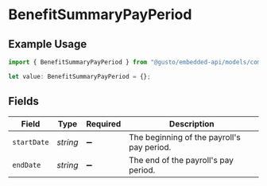 # BenefitSummaryPayPeriod

## Example Usage

```typescript
import { BenefitSummaryPayPeriod } from "@gusto/embedded-api/models/components";

let value: BenefitSummaryPayPeriod = {};
```

## Fields

| Field                                      | Type                                       | Required                                   | Description                                |
| ------------------------------------------ | ------------------------------------------ | ------------------------------------------ | ------------------------------------------ |
| `startDate`                                | *string*                                   | :heavy_minus_sign:                         | The beginning of the payroll's pay period. |
| `endDate`                                  | *string*                                   | :heavy_minus_sign:                         | The end of the payroll's pay period.       |